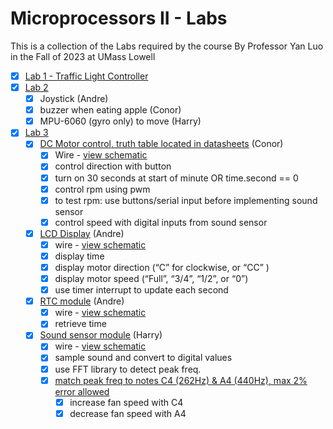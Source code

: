 # Microprocessors II - Labs

This is a collection of the Labs required by the course By Professor Yan Luo in the Fall of 2023 at UMass Lowell

- [x] [Lab 1 - Traffic Light Controller](Lab1)
- [x] [Lab 2](Lab2)
  - [x] Joystick (Andre)
  - [x] buzzer when eating apple (Conor)
  - [x] MPU-6060 (gyro only) to move (Harry)
- [x] [Lab 3](Lab3)
  - [x] [DC Motor control, truth table located in datasheets](Lab3/datasheets/TIL293D.PDF) (Conor)
    - [x] Wire - [view schematic](Lab3/schematics/lab3-schematic.pdf)
    - [x] control direction with button
    - [x] turn on 30 seconds at start of minute OR time.second == 0
    - [x] control rpm using pwm
    - [x] to test rpm: use buttons/serial input before implementing sound sensor
    - [x] control speed with digital inputs from sound sensor
  - [x] [LCD Display](Lab3/datasheets/Lesson%2028%20LCD%20Display/) (Andre)
    - [x] wire - [view schematic](Lab3/schematics/lab3-schematic.pdf)
    - [x] display time
    - [x] display motor direction (“C” for clockwise, or “CC” ) 
    - [x] display motor speed (“Full”, “3/4”, “1/2”, or “0”)
    - [x] use timer interrupt to update each second
  - [x] [RTC module](Lab3/datasheets/Lesson%2033%20Real%20Time%20Clock%20Module/) (Andre)
    - [x] wire - [view schematic](Lab3/schematics/lab3-schematic.pdf)
    - [x] retrieve time
  - [x] [Sound sensor module](Lab3/datasheets/Lesson%2016%20Large%20Microphone%20Module/) (Harry)
    - [x] wire - [view schematic](Lab3/schematics/lab3-schematic.pdf)
    - [x] sample sound and convert to digital values
    - [x] use FFT library to detect peak freq.
    - [x] [match peak freq to notes C4 (262Hz) & A4 (440Hz), max 2% error allowed](https://www.youtube.com/watch?v=rP0a7b9IXwU)
      - [x] increase fan speed with C4
      - [x] decrease fan speed with A4
